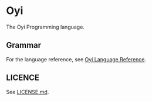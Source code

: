 # Oyi

The Oyi Programming language.

## Grammar

For the language reference, see [Oyi Language Reference](https://github.com/timmyjose-compilers/oyi/tree/docs/core-language.md).

## LICENCE

See [LICENSE.md](LICENSE.md).